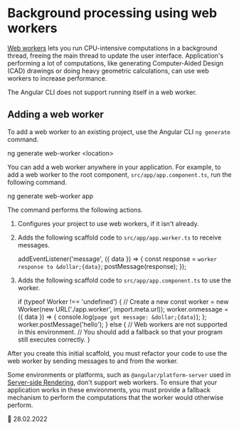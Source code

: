 # Background processing using web workers

[Web workers](https://developer.mozilla.org/docs/Web/API/Web_Workers_API) lets you run CPU-intensive computations in a background thread, freeing the main thread to update the user interface.
Application's performing a lot of computations, like generating Computer-Aided Design \(CAD\) drawings or doing heavy geometric calculations, can use web workers to increase performance.

<div class="alert is-helpful">

The Angular CLI does not support running itself in a web worker.

</div>

## Adding a web worker

To add a web worker to an existing project, use the Angular CLI `ng generate` command.

<code-example format="shell" language="shell">

ng generate web-worker &lt;location&gt;

</code-example>

You can add a web worker anywhere in your application.
For example, to add a web worker to the root component, `src/app/app.component.ts`, run the following command.

<code-example format="shell" language="shell">

ng generate web-worker app

</code-example>

The command performs the following actions.

1.  Configures your project to use web workers, if it isn't already.
1.  Adds the following scaffold code to `src/app/app.worker.ts` to receive messages.

    <code-example language="typescript" header="src/app/app.worker.ts">

    addEventListener('message', ({ data }) =&gt; {
    const response = `worker response to &dollar;{data}`;
    postMessage(response);
    });

    </code-example>

1.  Adds the following scaffold code to `src/app/app.component.ts` to use the worker.

    <code-example language="typescript" header="src/app/app.component.ts">

    if (typeof Worker !== 'undefined') {
    // Create a new
    const worker = new Worker(new URL('./app.worker', import.meta.url));
    worker.onmessage = ({ data }) =&gt; {
    console.log(`page got message: &dollar;{data}`);
    };
    worker.postMessage('hello');
    } else {
    // Web workers are not supported in this environment.
    // You should add a fallback so that your program still executes correctly.
    }

    </code-example>

After you create this initial scaffold, you must refactor your code to use the web worker by sending messages to and from the worker.

<div class="alert is-important">

Some environments or platforms, such as `@angular/platform-server` used in [Server-side Rendering](guide/universal), don't support web workers.
To ensure that your application works in these environments, you must provide a fallback mechanism to perform the computations that the worker would otherwise perform.

</div>

<!-- links -->

<!-- external links -->

<!-- end links -->

:date: 28.02.2022
